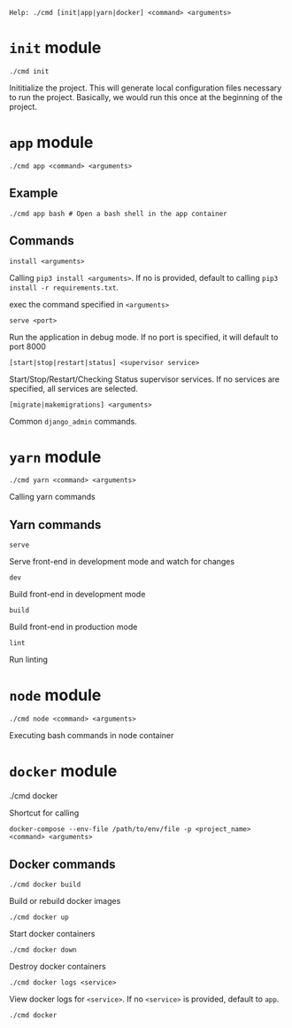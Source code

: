 
    Help: ./cmd [init|app|yarn|docker] <command> <arguments>

# `init` module

    ./cmd init

  Inititialize the project. This will generate local configuration files necessary to run the project.
  Basically, we would run this once at the beginning of the project.

# `app` module

    ./cmd app <command> <arguments>

  ## Example

    ./cmd app bash # Open a bash shell in the app container

  ## Commands

    install <arguments>

  Calling `pip3 install <arguments>`.
  If no <arguments> is provided, default to calling `pip3 install -r requirements.txt`.

  exec the command specified in `<arguments>`

    serve <port>

  Run the application in debug mode.
  If no port is specified, it will default to port 8000

    [start|stop|restart|status] <supervisor service>

  Start/Stop/Restart/Checking Status supervisor services.
  If no services are specified, all services are selected.

    [migrate|makemigrations] <arguments>

  Common `django_admin` commands.

# `yarn` module

    ./cmd yarn <command> <arguments>

  Calling yarn commands

  ## Yarn commands

    serve

  Serve front-end in development mode and watch for changes

    dev

  Build front-end in development mode

    build

  Build front-end in production mode

    lint

  Run linting


# `node` module

    ./cmd node <command> <arguments>

  Executing bash commands in node container


# `docker` module

  ./cmd docker <command> <arguments>

  Shortcut for calling

    docker-compose --env-file /path/to/env/file -p <project_name> <command> <arguments>

  ## Docker commands

    ./cmd docker build

  Build or rebuild docker images

    ./cmd docker up

  Start docker containers

    ./cmd docker down

  Destroy docker containers

    ./cmd docker logs <service>

  View docker logs for `<service>`. If no `<service>` is provided, default to `app`.

    ./cmd docker 